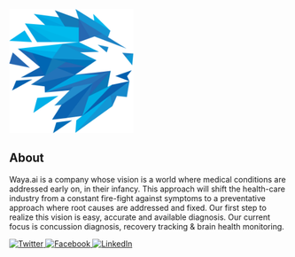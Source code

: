 <img src="./resources/logo.png" height="224" width="224">

## About

Waya.ai is a company whose vision is a world where medical conditions are addressed early on, in their infancy. This approach will shift the health-care industry from a constant fire-fight against symptoms to a preventative approach where root causes are addressed and fixed. Our first step to realize this vision is easy, accurate and available diagnosis. Our current focus is concussion diagnosis, recovery tracking & brain health monitoring.


<div>
<a href="[https://twitter.com/waya_ai]">
<img title="Twitter" alt="Twitter" src="https://socialmediawidgets.files.wordpress.com/2014/03/01_twitter.png" width="35" height="35" />
</a>
<a href="[https://www.facebook.com/wayaai]">
<img title="Facebook" alt="Facebook" src="https://socialmediawidgets.files.wordpress.com/2014/03/02_facebook.png" width="35" height="35" />
</a>
<a href="[https://www.linkedin.com/in/michael-dietz-40518365]">
<img title="LinkedIn" alt="LinkedIn" src="https://socialmediawidgets.files.wordpress.com/2014/03/07_linkedin.png" width="35" height="35" />
</a>
